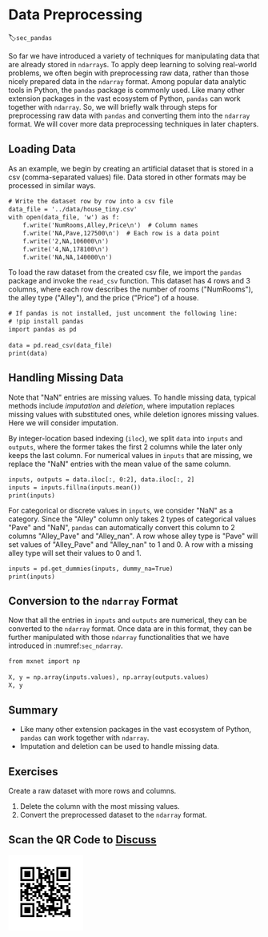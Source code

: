 # Data Preprocessing
:label:`sec_pandas`

So far we have introduced a variety of techniques for manipulating data that are already stored in `ndarray`s.
To apply deep learning to solving real-world problems,
we often begin with preprocessing raw data, rather than those nicely prepared data in the `ndarray` format.
Among popular data analytic tools in Python, the `pandas` package is commonly used.
Like many other extension packages in the vast ecosystem of Python,
`pandas` can work together with `ndarray`.
So, we will briefly walk through steps for preprocessing raw data with `pandas`
and converting them into the `ndarray` format.
We will cover more data preprocessing techniques in later chapters.

## Loading Data

As an example, we begin by creating an artificial dataset that is stored in a csv (comma-separated values) file. Data stored in other formats may be processed in similar ways.

```{.python .input}
# Write the dataset row by row into a csv file
data_file = '../data/house_tiny.csv'
with open(data_file, 'w') as f:
    f.write('NumRooms,Alley,Price\n')  # Column names
    f.write('NA,Pave,127500\n')  # Each row is a data point
    f.write('2,NA,106000\n')
    f.write('4,NA,178100\n')
    f.write('NA,NA,140000\n')
```

To load the raw dataset from the created csv file,
we import the `pandas` package and invoke the `read_csv` function.
This dataset has $4$ rows and $3$ columns, where each row describes the number of rooms ("NumRooms"), the alley type ("Alley"), and the price ("Price") of a house.

```{.python .input}
# If pandas is not installed, just uncomment the following line:
# !pip install pandas
import pandas as pd

data = pd.read_csv(data_file)
print(data)
```

## Handling Missing Data

Note that "NaN" entries are missing values.
To handle missing data, typical methods include *imputation* and *deletion*,
where imputation replaces missing values with substituted ones,
while deletion ignores missing values. Here we will consider imputation.

By integer-location based indexing (`iloc`), we split `data` into `inputs` and `outputs`,
where the former takes the first 2 columns while the later only keeps the last column.
For numerical values in `inputs` that are missing, we replace the "NaN" entries with the mean value of the same column.

```{.python .input}
inputs, outputs = data.iloc[:, 0:2], data.iloc[:, 2]
inputs = inputs.fillna(inputs.mean())
print(inputs)
```

For categorical or discrete values in `inputs`, we consider "NaN" as a category.
Since the "Alley" column only takes 2 types of categorical values "Pave" and "NaN",
`pandas` can automatically convert this column to 2 columns "Alley_Pave" and "Alley_nan".
A row whose alley type is "Pave" will set values of "Alley_Pave" and "Alley_nan" to $1$ and $0$.
A row with a missing alley type will set their values to $0$ and $1$.

```{.python .input}
inputs = pd.get_dummies(inputs, dummy_na=True)
print(inputs)
```

## Conversion to the  `ndarray` Format

Now that all the entries in `inputs` and `outputs` are numerical, they can be converted to the `ndarray` format.
Once data are in this format, they can be further manipulated with those `ndarray` functionalities that we have introduced in :numref:`sec_ndarray`.

```{.python .input}
from mxnet import np

X, y = np.array(inputs.values), np.array(outputs.values)
X, y
```

## Summary

* Like many other extension packages in the vast ecosystem of Python, `pandas` can work together with `ndarray`.
* Imputation and deletion can be used to handle missing data.


## Exercises

Create a raw dataset with more rows and columns.

1. Delete the column with the most missing values. 
2. Convert the preprocessed dataset to the `ndarray` format.


## Scan the QR Code to [Discuss](https://discuss.mxnet.io/t/4973)

![](../img/qr_pandas.svg)
